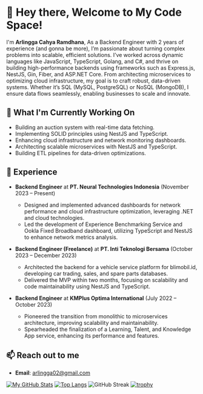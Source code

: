 # 🚀 Hey there, Welcome to My Code Space!

I'm **Arlingga Cahya Ramdhana**, As a Backend Engineer with 2 years of experience (and gonna be more), I’m passionate about turning complex problems into scalable, efficient solutions. I’ve worked across dynamic languages like JavaScript, TypeScript, Golang, and C#, and thrive on building high-performance backends using frameworks such as Express.js, NestJS, Gin, Fiber, and ASP.NET Core. From architecting microservices to optimizing cloud infrastructure, my goal is to craft robust, data-driven systems. Whether it’s SQL (MySQL, PostgreSQL) or NoSQL (MongoDB), I ensure data flows seamlessly, enabling businesses to scale and innovate.

## 🌱 What I'm Currently Working On

- Building an auction system with real-time data fetching.
- Implementing SOLID principles using NestJS and TypeScript.
- Enhancing cloud infrastructure and network monitoring dashboards.
- Architecting scalable microservices with NestJS and TypeScript.
- Building ETL pipelines for data-driven optimizations.

## 💼 Experience

- **Backend Engineer** at **PT. Neural Technologies Indonesia** (November 2023 – Present)  
  - Designed and implemented advanced dashboards for network performance and cloud infrastructure optimization, leveraging .NET and cloud technologies.
  - Led the development of Experience Benchmarking Service and Ookla Fixed Broadband dashboard, utilizing TypeScript and NestJS to enhance network metrics analysis.

- **Backend Engineer (Freelance)** at **PT. Inti Teknologi Bersama** (October 2023 – December 2023)  
  - Architected the backend for a vehicle service platform for blimobil.id, developing car trading, sales, and spare parts databases.
  - Delivered the MVP within two months, focusing on scalability and code maintainability using NestJS and TypeScript.

- **Backend Engineer** at **KMPlus Optima International** (July 2022 – October 2023)  
  - Pioneered the transition from monolithic to microservices architecture, improving scalability and maintainability.
  - Spearheaded the finalization of a Learning, Talent, and Knowledge App service, enhancing its performance and features.

## 📫 Reach out to me

- **Email**: arlingga02@gmail.com

[![My GitHub Stats](https://github-readme-stats.vercel.app/api?username=arlinggacr&show_icons=true&theme=dark&hide=prs,issues,contribs&show=reviews&hide_border=true&hide_title=true&bg_color=00000000&rank_icon=percentile)](https://github.com/anuraghazra/github-readme-stats) 
[![Top Langs](https://github-readme-stats.vercel.app/api/top-langs/?username=arlinggacr&layout=compact&theme=dark&hide_border=true&hide_title=true&bg_color=00000000)](https://github.com/anuraghazra/github-readme-stats)
![GitHub Streak](https://github-readme-streak-stats.herokuapp.com/?user=arlinggacr&theme=dark)
[![trophy](https://github-profile-trophy.vercel.app/?username=arlinggacr&theme=darkhub&no-bg=true&no-frame=true&column=4)](https://github.com/ryo-ma/github-profile-trophy)
